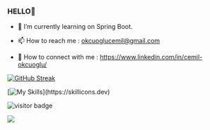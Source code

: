### HELLO👋

- 🔭 I’m currently learning on Spring Boot.

- 📫 How to reach me : okcuoglucemil@gmail.com

- 🚀  How to connect with me : https://www.linkedin.com/in/cemil-okcuoglu/




 
[![GitHub Streak](http://github-readme-streak-stats.herokuapp.com?user=okcuoglu1&theme=tokyonight&hide_border=true&date_format=M%20j%5B%2C%20Y%5D)](https://git.io/streak-stats)
    
[![My Skills](https://skillicons.dev/icons?i=java,idea,vscode,github,linkedin,js,html,css,git,ps,pr,)](https://skillicons.dev)
    
![visitor badge](https://visitor-badge.glitch.me/badge?page_id=okcuoglu1.visitor-badge&left_text=Profile%20views) 
    
      

<a href="https://wakatime.com"><img src="https://wakatime.com/share/@b929d3c7-e202-4e0e-9db5-88deba5c38fb/1569cea8-904b-4fa5-bf04-2112e445b411.png" /></a>
